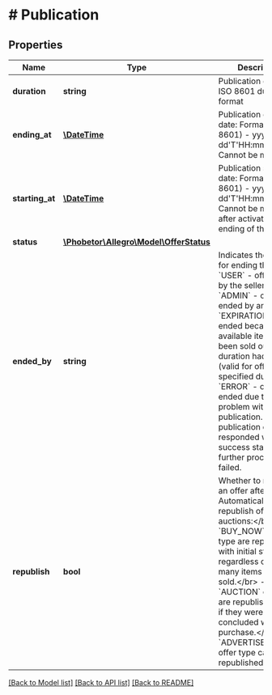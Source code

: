 # # Publication

## Properties

Name | Type | Description | Notes
------------ | ------------- | ------------- | -------------
**duration** | **string** | Publication duration, ISO 8601 duration format | [optional]
**ending_at** | [**\DateTime**](\DateTime.md) | Publication ending date: Format (ISO 8601) - yyyy-MM-dd&#39;T&#39;HH:mm:ss.SSSZ. Cannot be modified | [optional]
**starting_at** | [**\DateTime**](\DateTime.md) | Publication starting date: Format (ISO 8601) - yyyy-MM-dd&#39;T&#39;HH:mm:ss.SSSZ. Cannot be modified after activation or ending of the offer. | [optional]
**status** | [**\Phobetor\Allegro\Model\OfferStatus**](OfferStatus.md) |  | [optional]
**ended_by** | **string** | Indicates the reason for ending the offer:  - &#x60;USER&#x60; - offer ended by the seller.  - &#x60;ADMIN&#x60; - offer ended by an admin.  - &#x60;EXPIRATION&#x60; - offer ended because all available items had been sold out or offer duration had expired (valid for    offers with specified duration).  - &#x60;ERROR&#x60; - offer ended due to internal problem with offer publication. The publication command responded with    success status, but further processing failed. | [optional]
**republish** | **bool** | Whether to republish an offer after ending. Automatically republish offers or auctions:&lt;/br&gt; - &#x60;BUY_NOW&#x60; offer type are republished with initial stock, regardless of how many items you have sold.&lt;/br&gt; - &#x60;AUCTION&#x60; offer type are republished only if they were not concluded with purchase.&lt;/br&gt; - &#x60;ADVERTISEMENT&#x60; offer type cannot be republished. | [optional]

[[Back to Model list]](../../README.md#models) [[Back to API list]](../../README.md#endpoints) [[Back to README]](../../README.md)
